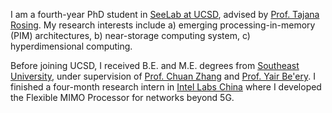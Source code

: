 I am a fourth-year PhD student in [SeeLab at UCSD](http://seelab.ucsd.edu/), advised by [Prof. Tajana Rosing](https://cseweb.ucsd.edu/~trosing/). 
My research interests include a) emerging processing-in-memory (PIM) architectures, b) near-storage computing system, c) hyperdimensional computing. 

Before joining UCSD, I received B.E. and M.E. degrees from [Southeast University](https://www.seu.edu.cn/english), under supervision of [Prof. Chuan Zhang](https://www.researchgate.net/profile/Chuan_Zhang24) and [Prof. Yair Be'ery](http://www.eng.tau.ac.il/~ybeery). I finished a four-month research intern in [Intel Labs China](http://intel.com) where I developed the Flexible MIMO Processor for networks beyond 5G. 
  